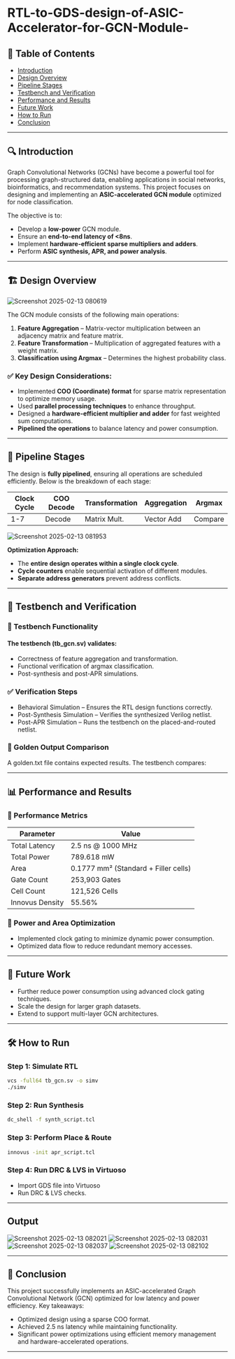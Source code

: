 # RTL-to-GDS-design-of-ASIC-Accelerator-for-GCN-Module-

## 📌 Table of Contents
- [Introduction](#introduction)
- [Design Overview](#design-overview)
- [Pipeline Stages](#pipeline-stages)
- [Testbench and Verification](#testbench-and-verification)
- [Performance and Results](#performance-and-results)
- [Future Work](#future-work)
- [How to Run](#how-to-run)
- [Conclusion](#conclusion)

---

## 🔍 Introduction
Graph Convolutional Networks (GCNs) have become a powerful tool for processing graph-structured data, enabling applications in social networks, bioinformatics, and recommendation systems. This project focuses on designing and implementing an **ASIC-accelerated GCN module** optimized for node classification.

The objective is to:
- Develop a **low-power** GCN module.
- Ensure an **end-to-end latency of <8ns**.
- Implement **hardware-efficient sparse multipliers and adders**.
- Perform **ASIC synthesis, APR, and power analysis**.

---

## 🏗️ Design Overview
![Screenshot 2025-02-13 080619](https://github.com/user-attachments/assets/01e06828-ed8c-4d09-8492-a6777d653471)

The GCN module consists of the following main operations:
1. **Feature Aggregation** – Matrix-vector multiplication between an adjacency matrix and feature matrix.
2. **Feature Transformation** – Multiplication of aggregated features with a weight matrix.
3. **Classification using Argmax** – Determines the highest probability class.

### ✅ Key Design Considerations:
- Implemented **COO (Coordinate) format** for sparse matrix representation to optimize memory usage.
- Used **parallel processing techniques** to enhance throughput.
- Designed a **hardware-efficient multiplier and adder** for fast weighted sum computations.
- **Pipelined the operations** to balance latency and power consumption.

---

## 🔄 Pipeline Stages
The design is **fully pipelined**, ensuring all operations are scheduled efficiently. Below is the breakdown of each stage:

| Clock Cycle | COO Decode | Transformation | Aggregation | Argmax |
|------------|-----------|---------------|------------|--------|
| 1-7        | Decode   | Matrix Mult.  | Vector Add | Compare|

![Screenshot 2025-02-13 081953](https://github.com/user-attachments/assets/38f76e75-cdd4-40dd-922c-3d212ed46a46)


**Optimization Approach:**
- The **entire design operates within a single clock cycle**.
- **Cycle counters** enable sequential activation of different modules.
- **Separate address generators** prevent address conflicts.

---

## 🧪 Testbench and Verification
### 📝 Testbench Functionality
#### The testbench (tb_gcn.sv) validates:
- Correctness of feature aggregation and transformation.
- Functional verification of argmax classification.
- Post-synthesis and post-APR simulations.

### ✅ Verification Steps
- Behavioral Simulation – Ensures the RTL design functions correctly.
- Post-Synthesis Simulation – Verifies the synthesized Verilog netlist.
- Post-APR Simulation – Runs the testbench on the placed-and-routed netlist.

### 📌 Golden Output Comparison
A golden.txt file contains expected results. The testbench compares:

---

## 📊 Performance and Results
### 🔹 Performance Metrics
| Parameter | Value |  
|------------|-----------| 
| Total Latency | 2.5 ns @ 1000 MHz |
| Total Power | 789.618 mW |  
| Area | 0.1777 mm² (Standard + Filler cells) |  
| Gate Count | 253,903 Gates |  
| Cell Count | 121,526 Cells |  
| Innovus Density | 55.56% |  

### 📌 Power and Area Optimization
- Implemented clock gating to minimize dynamic power consumption.
- Optimized data flow to reduce redundant memory accesses.

---

## 🚀 Future Work
- Further reduce power consumption using advanced clock gating techniques.
- Scale the design for larger graph datasets.
- Extend to support multi-layer GCN architectures.

---

## 🛠️ How to Run
### Step 1: Simulate RTL
```sh
vcs -full64 tb_gcn.sv -o simv
./simv
```

### Step 2: Run Synthesis
```sh
dc_shell -f synth_script.tcl
```

### Step 3: Perform Place & Route
```sh
innovus -init apr_script.tcl
```

### Step 4: Run DRC & LVS in Virtuoso
- Import GDS file into Virtuoso
- Run DRC & LVS checks.

---

## Output
![Screenshot 2025-02-13 082021](https://github.com/user-attachments/assets/6bbded39-f8a7-4f46-8908-f6cd6885ccce)
![Screenshot 2025-02-13 082031](https://github.com/user-attachments/assets/7dbbe1b8-1cd1-408f-b5ff-756e746ce2b0)
![Screenshot 2025-02-13 082037](https://github.com/user-attachments/assets/5081e7fe-6b45-4c23-af89-41f1660b39ac)
![Screenshot 2025-02-13 082102](https://github.com/user-attachments/assets/2034b403-b4b8-40ba-adda-637305567167)

---

## 🎯 Conclusion
This project successfully implements an ASIC-accelerated Graph Convolutional Network (GCN) optimized for low latency and power efficiency. Key takeaways:
- Optimized design using a sparse COO format.
- Achieved 2.5 ns latency while maintaining functionality.
- Significant power optimizations using efficient memory management and hardware-accelerated operations.

---

